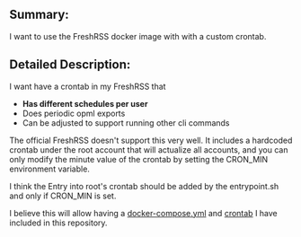## Summary:

I want to use the FreshRSS docker image with with a custom crontab.

## Detailed Description:

I want have a crontab in my FreshRSS that

- **Has different schedules per user**
- Does periodic opml exports
- Can be adjusted to support running other cli commands

The official FreshRSS doesn't support this very well. It includes a hardcoded crontab under the root account that will actualize all accounts, and you can only modify the minute value of the crontab by setting the CRON_MIN environment variable.

I think the Entry into root's crontab should be added by the entrypoint.sh and only if CRON_MIN is set.

I believe this will allow having a [docker-compose.yml](docker-compose.yml) and [crontab](cron/freshrss) I have included in this repository.
